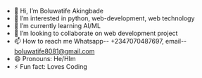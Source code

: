 - 👋 Hi, I’m Boluwatife Akingbade
- 👀 I’m interested in python, web-development, web technology
- 🌱 I’m currently learning AI/ML
- 💞️ I’m looking to collaborate on web development project
- 📫 How to reach me Whatsapp-- +2347070487697, email-- boluwatife8081@gmail.com
- 😄 Pronouns: He/HIm
- ⚡ Fun fact: Loves Coding 

<!---
boluwatife-py/boluwatife-py is a ✨ special ✨ repository because its `README.md` (this file) appears on your GitHub profile.
You can click the Preview link to take a look at your changes.
--->
